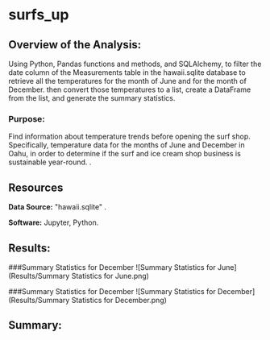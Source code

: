 # surfs_up

## Overview of the Analysis:
Using Python, Pandas functions and methods, and SQLAlchemy, to filter the date column of the Measurements table in the hawaii.sqlite database to retrieve all the temperatures for the month of June and for the month of December. then convert those temperatures to a list, create a DataFrame from the list, and generate the summary statistics. 

### Purpose:
Find information about temperature trends before opening the surf shop. Specifically, temperature data for the months of June and December in Oahu, in order to determine if the surf and ice cream shop business is sustainable year-round.
.

## Resources

**Data Source:** "hawaii.sqlite" .

**Software:** Jupyter, Python.

## Results:

###Summary Statistics for December
![Summary Statistics for June](Results/Summary Statistics for June.png)	

###Summary Statistics for December
![Summary Statistics for December](Results/Summary Statistics for December.png)

## Summary:
